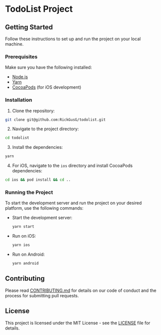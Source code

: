 # TodoList Project

## Getting Started

Follow these instructions to set up and run the project on your local machine.

### Prerequisites

Make sure you have the following installed:

- [Node.js](https://nodejs.org/)
- [Yarn](https://yarnpkg.com/)
- [CocoaPods](https://cocoapods.org/) (for iOS development)

### Installation

1. Clone the repository:
  ```sh
  git clone git@github.com:RickGusG/todolist.git
  ```

2. Navigate to the project directory:
  ```sh
  cd todolist
  ```

3. Install the dependencies:
  ```sh
  yarn
  ```

4. For iOS, navigate to the `ios` directory and install CocoaPods dependencies:
  ```sh
  cd ios && pod install && cd ..
  ```

### Running the Project

To start the development server and run the project on your desired platform, use the following commands:

- Start the development server:
  ```sh
  yarn start
  ```

- Run on iOS:
  ```sh
  yarn ios
  ```

- Run on Android:
  ```sh
  yarn android
  ```

## Contributing

Please read [CONTRIBUTING.md](CONTRIBUTING.md) for details on our code of conduct and the process for submitting pull requests.

## License

This project is licensed under the MIT License - see the [LICENSE](LICENSE) file for details.